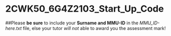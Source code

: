 # 2CWK50_6G4Z2103_Start_Up_Code

##Please **be sure** to include your **Surname and MMU-ID** in the _MMU_ID-here.txt_ file, else your tutor *will not* able to award you the assessment mark!

